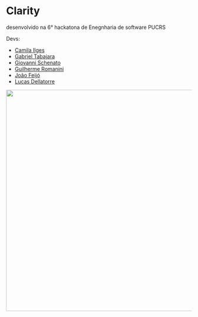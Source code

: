# Clarity
desenvolvido na 6° hackatona de Enegnharia de software PUCRS

Devs:

- [Camila Ilges](https://github.com/camilailges)
- [Gabriel Tabajara](https://github.com/Gabriel-Tabajara)
- [Giovanni Schenato](https://github.com/Gischenato)
- [Guilherme Romanini](https://github.com/gRomanini)
- [João Feijó](https://github.com/jpfeijo)
- [Lucas Dellatorre](https://github.com/lucasdellatorre)

<img src="https://github.com/Hackatona-AGES-2023/Clarity/assets/105082814/915432fc-68e2-49ac-a9e0-236d8306af68" width="600">

